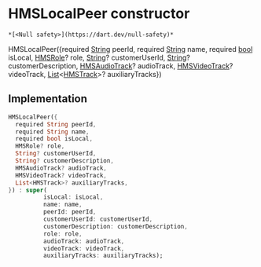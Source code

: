 


# HMSLocalPeer constructor




    *[<Null safety>](https://dart.dev/null-safety)*



HMSLocalPeer({required [String](https://api.flutter.dev/flutter/dart-core/String-class.html) peerId, required [String](https://api.flutter.dev/flutter/dart-core/String-class.html) name, required [bool](https://api.flutter.dev/flutter/dart-core/bool-class.html) isLocal, [HMSRole](../../hmssdk_flutter/HMSRole-class.md)? role, [String](https://api.flutter.dev/flutter/dart-core/String-class.html)? customerUserId, [String](https://api.flutter.dev/flutter/dart-core/String-class.html)? customerDescription, [HMSAudioTrack](../../hmssdk_flutter/HMSAudioTrack-class.md)? audioTrack, [HMSVideoTrack](../../hmssdk_flutter/HMSVideoTrack-class.md)? videoTrack, [List](https://api.flutter.dev/flutter/dart-core/List-class.html)&lt;[HMSTrack](../../hmssdk_flutter/HMSTrack-class.md)>? auxiliaryTracks})





## Implementation

```dart
HMSLocalPeer({
  required String peerId,
  required String name,
  required bool isLocal,
  HMSRole? role,
  String? customerUserId,
  String? customerDescription,
  HMSAudioTrack? audioTrack,
  HMSVideoTrack? videoTrack,
  List<HMSTrack>? auxiliaryTracks,
}) : super(
          isLocal: isLocal,
          name: name,
          peerId: peerId,
          customerUserId: customerUserId,
          customerDescription: customerDescription,
          role: role,
          audioTrack: audioTrack,
          videoTrack: videoTrack,
          auxiliaryTracks: auxiliaryTracks);
```







